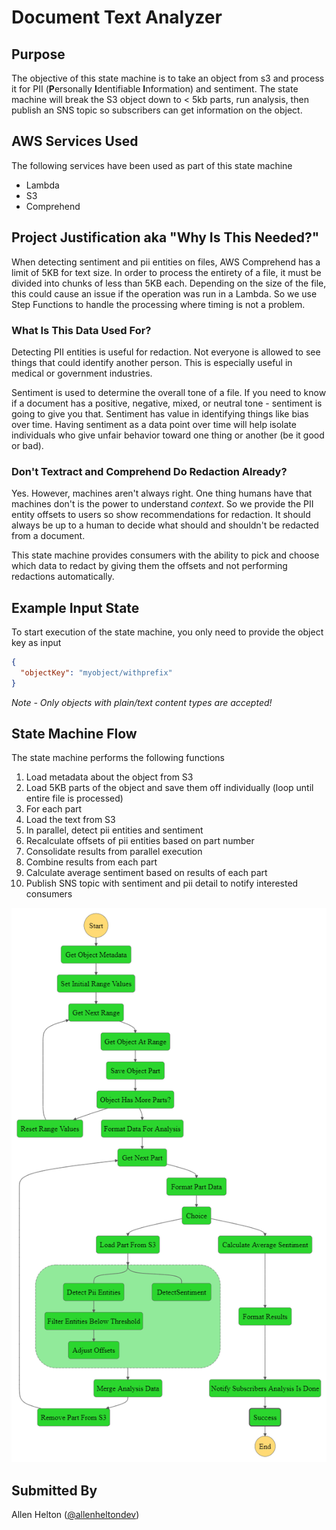 # Document Text Analyzer

## Purpose
The objective of this state machine is to take an object from s3 and process it for PII (**P**ersonally **I**dentifiable **I**nformation) and sentiment. The state machine will break the S3 object down to < 5kb parts, run analysis, then publish an SNS topic so subscribers can get information on the object.

## AWS Services Used

The following services have been used as part of this state machine
* Lambda
* S3
* Comprehend

## Project Justification aka "Why Is This Needed?"

When detecting sentiment and pii entities on files, AWS Comprehend has a limit of 5KB for text size. In order to process the entirety of a file, it must be divided into chunks of less than 5KB each. Depending on the size of the file, this could cause an issue if the operation was run in a Lambda. So we use Step Functions to handle the processing where timing is not a problem.

### What Is This Data Used For?

Detecting PII entities is useful for redaction. Not everyone is allowed to see things that could identify another person. This is especially useful in medical or government industries. 

Sentiment is used to determine the overall tone of a file. If you need to know if a document has a positive, negative, mixed, or neutral tone - sentiment is going to give you that. Sentiment has value in identifying things like bias over time. Having sentiment as a data point over time will help isolate individuals who give unfair behavior toward one thing or another (be it good or bad).

### Don't Textract and Comprehend Do Redaction Already?

Yes. However, machines aren't always right. One thing humans have that machines don't is the power to understand *context*. So we provide the PII entity offsets to users so show recommendations for redaction. It should always be up to a human to decide what should and shouldn't be redacted from a document. 

This state machine provides consumers with the ability to pick and choose which data to redact by giving them the offsets and not performing redactions automatically.

## Example Input State

To start execution of the state machine, you only need to provide the object key as input

```json
{
  "objectKey": "myobject/withprefix"
}
```

*Note - Only objects with plain/text content types are accepted!*

## State Machine Flow

The state machine performs the following functions

1. Load metadata about the object from S3
2. Load 5KB parts of the object and save them off individually (loop until entire file is processed)
3. For each part
  1. Load the text from S3
  2. In parallel, detect pii entities and sentiment
  3. Recalculate offsets of pii entities based on part number
  4. Consolidate results from parallel execution
  5. Combine results from each part
4. Calculate average sentiment based on results of each part
5. Publish SNS topic with sentiment and pii detail to notify interested consumers

![State Machine Flow](/contests/2021-Q4_AWS-SDK-Examples/images/flow-diagram.png)

## Submitted By
Allen Helton ([@allenheltondev](https://github.com/allenheltondev))
